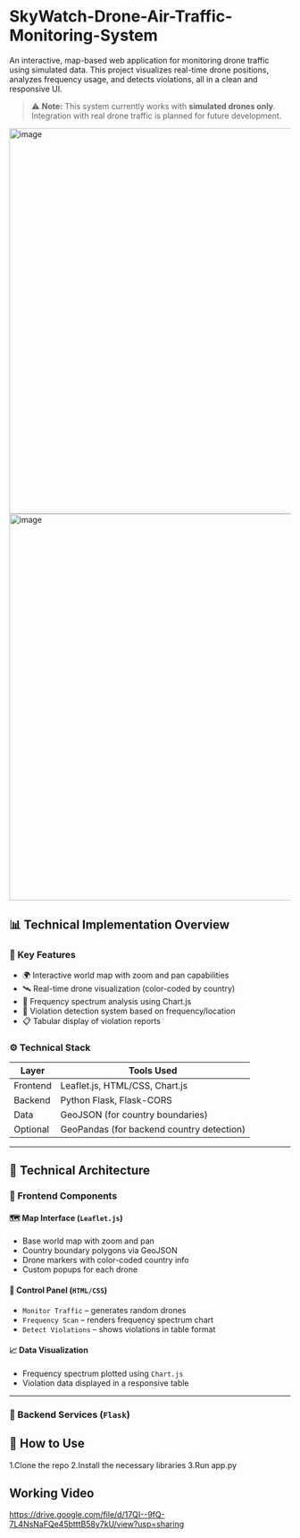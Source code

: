 # SkyWatch-Drone-Air-Traffic-Monitoring-System

An interactive, map-based web application for monitoring drone traffic using simulated data. This project visualizes real-time drone positions, analyzes frequency usage, and detects violations, all in a clean and responsive UI.

> ⚠️ **Note:** This system currently works with **simulated drones only**. Integration with real drone traffic is planned for future development.

<img width="1280" height="689" alt="image" src="https://github.com/user-attachments/assets/dfd7454e-3e65-402b-b6e5-3c52a8ce275d" />


<img width="1280" height="691" alt="image" src="https://github.com/user-attachments/assets/04e93135-d723-4c0a-aeaa-8616b028d0d9" />

## 📊 Technical Implementation Overview

### 🔑 Key Features
- 🌍 Interactive world map with zoom and pan capabilities
- 🛰️ Real-time drone visualization (color-coded by country)
- 📶 Frequency spectrum analysis using Chart.js
- 🚨 Violation detection system based on frequency/location
- 📋 Tabular display of violation reports

### ⚙️ Technical Stack

| Layer     | Tools Used                           |
|-----------|--------------------------------------|
| Frontend  | Leaflet.js, HTML/CSS, Chart.js        |
| Backend   | Python Flask, Flask-CORS              |
| Data      | GeoJSON (for country boundaries)      |
| Optional  | GeoPandas (for backend country detection) |

---

## 🧱 Technical Architecture

### 🎯 Frontend Components

#### 🗺️ Map Interface (`Leaflet.js`)
- Base world map with zoom and pan
- Country boundary polygons via GeoJSON
- Drone markers with color-coded country info
- Custom popups for each drone

#### 🧭 Control Panel (`HTML/CSS`)
- `Monitor Traffic` – generates random drones
- `Frequency Scan` – renders frequency spectrum chart
- `Detect Violations` – shows violations in table format

#### 📈 Data Visualization
- Frequency spectrum plotted using `Chart.js`
- Violation data displayed in a responsive table

---

### 🧠 Backend Services (`Flask`)

## 🧱 How to Use
1.Clone the repo
2.Install the necessary libraries
3.Run app.py

## Working Video
https://drive.google.com/file/d/17QI--9fQ-7L4NsNaFQe45btttB58y7kU/view?usp=sharing

